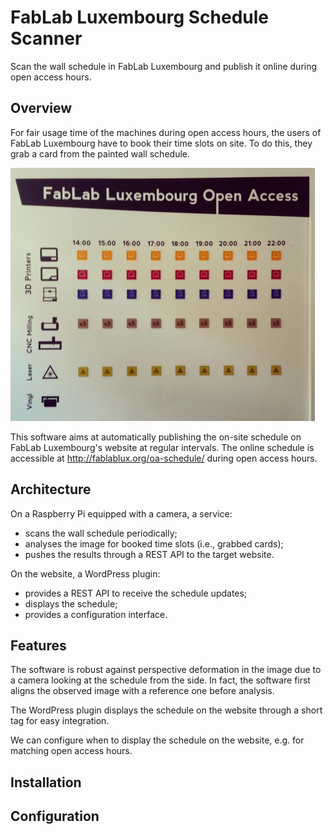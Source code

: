 # FabLab Luxembourg Schedule Scanner

Scan the wall schedule in FabLab Luxembourg and publish it online during open
access hours.

## Overview

For fair usage time of the machines during open access hours, the users of
FabLab Luxembourg have to book their time slots on site.
To do this, they grab a card from the painted wall schedule.

![FabLab Luxembourg wall schedule](fablab_schedule/data/wall-small.jpg)

This software aims at automatically publishing the on-site schedule on FabLab
Luxembourg's website at regular intervals.
The online schedule is accessible at http://fablablux.org/oa-schedule/ during
open access hours.

## Architecture

On a Raspberry Pi equipped with a camera, a service:
 * scans the wall schedule periodically;
 * analyses the image for booked time slots (i.e., grabbed cards);
 * pushes the results through a REST API to the target website.

On the website, a WordPress plugin:
 * provides a REST API to receive the schedule updates;
 * displays the schedule;
 * provides a configuration interface.

## Features

The software is robust against perspective deformation in the image due to a
camera looking at the schedule from the side.
In fact, the software first aligns the observed image with a reference one
before analysis.

The WordPress plugin displays the schedule on the website through a short tag
for easy integration.

We can configure when to display the schedule on the website, e.g. for matching
open access hours.

## Installation

## Configuration
